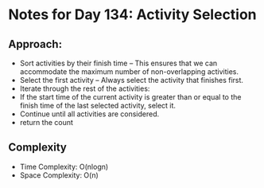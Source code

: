 # Notes for Day 134: Activity Selection

## Approach:

- Sort activities by their finish time – This ensures that we can accommodate the maximum number of non-overlapping activities.
- Select the first activity – Always select the activity that finishes first.
- Iterate through the rest of the activities:
- If the start time of the current activity is greater than or equal to the finish time of the last selected activity, select it.
- Continue until all activities are considered.
- return the count

## Complexity

- Time Complexity: O(nlogn)
- Space Complexity: O(n)
